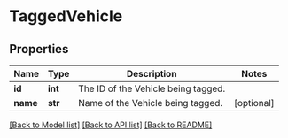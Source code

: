 # TaggedVehicle

## Properties
Name | Type | Description | Notes
------------ | ------------- | ------------- | -------------
**id** | **int** | The ID of the Vehicle being tagged. | 
**name** | **str** | Name of the Vehicle being tagged. | [optional] 

[[Back to Model list]](../README.md#documentation-for-models) [[Back to API list]](../README.md#documentation-for-api-endpoints) [[Back to README]](../README.md)


